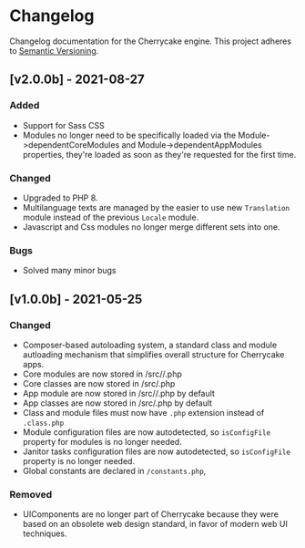 # Changelog
Changelog documentation for the Cherrycake engine. This project adheres to [Semantic Versioning](https://semver.org/spec/v2.0.0.html).

## [v2.0.0b] - 2021-08-27
### Added
- Support for Sass CSS
- Modules no longer need to be specifically loaded via the Module->dependentCoreModules and Module->dependentAppModules properties, they're loaded as soon as they're requested for the first time.
### Changed
- Upgraded to PHP 8.
- Multilanguage texts are managed by the easier to use new `Translation` module instead of the previous `Locale` module.
- Javascript and Css modules no longer merge different sets into one.
### Bugs
- Solved many minor bugs

## [v1.0.0b] - 2021-05-25
### Changed
- Composer-based autoloading system, a standard class and module autloading mechanism that simplifies overall structure for Cherrycake apps.
- Core modules are now stored in <Engine dir>/src/<Module name>/<Module name>.php
- Core classes are now stored in <Engine dir>/src/<Class name>.php
- App module are now stored in <App dir>/src/<Module name>/<Module name>.php by default
- App classes are now stored in <App dir>/src/<Class name>.php by default
- Class and module files must now have `.php` extension instead of `.class.php`
- Module configuration files are now autodetected, so `isConfigFile` property for modules is no longer needed.
- Janitor tasks configuration files are now autodetected, so `isConfigFile` property is no longer needed.
- Global constants are declared in `/constants.php`,
### Removed
- UIComponents are no longer part of Cherrycake because they were based on an obsolete web design standard, in favor of modern web UI techniques.
